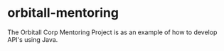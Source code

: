 # orbitall-mentoring
The Orbitall Corp Mentoring Project is as an example of how to develop API's using Java.

